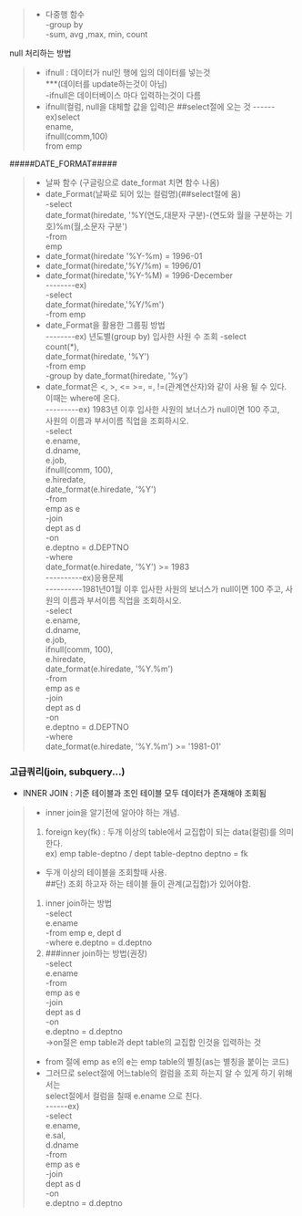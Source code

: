 >- 다중행 함수  
 -group by  
 -sum, avg ,max, min, count

null 처리하는 방법
>- ifnull : 데이터가 nul인 행에 임의 데이터를 넣는것  
***(데이터를 update하는것이 아님)      
-ifnull은 데이터베이스 마다 입력하는것이 다름
>- ifnull(컬럼, null을 대체할 값을 입력)은 ##select절에 오는 것 
------ex)select   
ename,  
ifnull(comm,100)  
from emp   

#####DATE_FORMAT#####
>- 날짜 함수  (구글링으로 date_format 치면 함수 나옴)
>- date_Format(날짜로 되어 있는 컬럼명)(##select절에 옴)  
-select    
date_format(hiredate, '%Y(연도,대문자 구분)-(연도와 월을 구분하는 기호)%m(월,소문자 구분')     
-from    
emp   
>- date_format(hiredate '%Y-%m) = 1996-01  
>- date_format(hiredate,'%Y/%m) = 1996/01
>- date_format(hiredate,'%Y-%M) = 1996-December  
--------ex)  
-select  
date_format(hiredate,'%Y/%m')  
-from emp   
>- date_Format을 활용한 그룹핑 방법   
--------ex)  년도별(group by) 입사한 사원 수 조회
-select  
count(*),  
date_format(hiredate, '%Y')  
-from emp  
-group by date_format(hiredate, '%y')    
>- date_format은 <, >, <= >=, =, !=(관계연산자)와 같이 사용 될 수 있다.  
이때는 where에 온다.   
---------ex) 1983년 이후 입사한 사원의 보너스가 null이면 100 주고,  
사원의 이름과 부서이름 직업을 조회하시오.  
-select     
e.ename,  
d.dname,  
e.job,  
ifnull(comm, 100),  
e.hiredate,  
date_format(e.hiredate, '%Y')  
-from  
emp as e  
-join   
dept as d   
-on  
e.deptno = d.DEPTNO    
-where   
date_format(e.hiredate, '%Y') >= 1983   
----------ex)응용문제  
----------1981년01월 이후 입사한 사원의 보너스가 null이면 100 주고,
사원의 이름과 부서이름 직업을 조회하시오.  
-select   
e.ename,  
d.dname,  
e.job,  
ifnull(comm, 100),  
e.hiredate,   
date_format(e.hiredate, '%Y.%m')  
-from  
emp as e  
-join  
dept as d   
-on  
e.deptno = d.DEPTNO   
-where   
date_format(e.hiredate, '%Y.%m') >= '1981-01'  



### 고급쿼리(join,  subquery...) 
- INNER JOIN : 기준 테이블과 조인 테이블 모두 데이터가 존재해야 조회됨
>- inner join을 알기전에 알아야 하는 개념.  
>1. foreign key(fk) : 두개 이상의 table에서 교집합이 되는 data(컬럼)를 의미 한다.  
ex) emp table-deptno / dept table-deptno  deptno = fk
>- 두개 이상의 테이블을 조회할때 사용.  
##단) 조회 하고자 하는 테이블 들이 관계(교집합)가 있어야함.  
>1. inner join하는 방법  
-select   
e.ename  
-from emp e, dept d   
-where e.deptno = d.deptno    
>2. ###inner join하는 방법(권장)  
-select  
 e.ename  
-from  
emp  as e  
-join  
dept as d   
-on  
e.deptno = d.deptno    
->on절은 emp table과 dept table의 교집합 인것을 입력하는 것
>- from 절에 emp as e의 e는 emp table의 별칭(as는 별칭을 붙이는 코드)  
>- 그러므로 select절에 어느table의 컬럼을 조회 하는지 알 수 있게 하기 위해서는  
select절에서 컬럼을 칠때 e.ename 으로 친다.    
------ex)  
-select  
e.ename,  
e.sal,  
d.dname  
-from  
emp as e  
-join  
dept as d  
-on  
e.deptno = d.deptno

